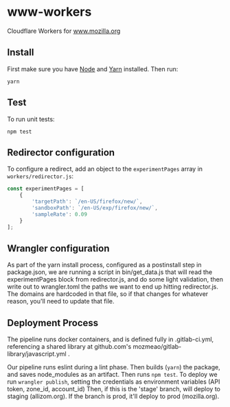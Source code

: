 # www-workers

Cloudflare Workers for www.mozilla.org

## Install

First make sure you have [Node](https://nodejs.org/) and [Yarn](https://yarnpkg.com/) installed. Then run:

```
yarn
```

## Test

To run unit tests:

```
npm test
```

## Redirector configuration

To configure a redirect, add an object to the `experimentPages` array in `workers/redirector.js`:

```javascript
const experimentPages = [
    {
        'targetPath': `/en-US/firefox/new/`,
        'sandboxPath': `/en-US/exp/firefox/new/`,
        'sampleRate': 0.09
    }
];
```

## Wrangler configuration

As part of the yarn install process, configured as a postinstall step in package.json, we are running a script in bin/get_data.js that will read the experimentPages block from redirector.js, and do some light validation, then write out to wrangler.toml the paths we want to end up hitting redirector.js.  The domains are hardcoded in that file, so if that changes for whatever reason, you'll need to update that file.

## Deployment Process

The pipeline runs docker containers, and is defined fully in .gitlab-ci.yml, referencing a shared library at github.com's mozmeao/gitlab-library/javascript.yml .

Our pipeline runs eslint during a lint phase.
Then builds (`yarn`) the package, and saves node_modules as an artifact.
Then runs `npm test`.
To deploy we run `wrangler publish`, setting the credentials as environment variables (API token, zone_id, account_id)
Then, if this is the 'stage' branch, will deploy to staging (allizom.org).
If the branch is prod, it'll deploy to prod (mozilla.org).
